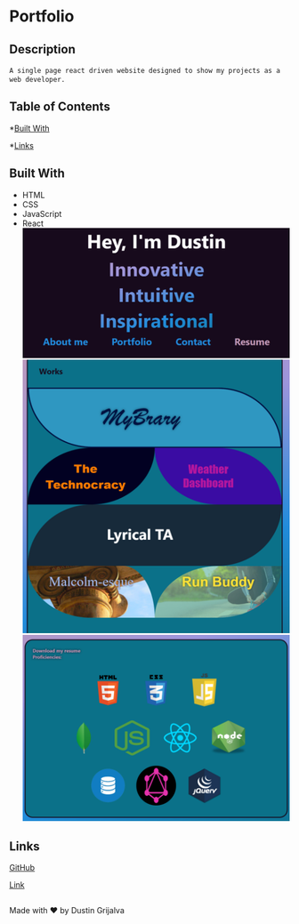 # Portfolio

## Description
    A single page react driven website designed to show my projects as a web developer.
  ## Table of Contents

  *[Built With](#built-with)

  *[Links](#links)


  ## Built With
   * HTML
   * CSS
   * JavaScript
   * React
  ![screenshot](./src/images/screenshot.png)
  ![screenshot](./src/images/screenshot1.png)
  ![screenshot](./src/images/screenshot2.png)

  ## Links

  [GitHub](https://github.com/Dustin2400/portfolio)

  [Link](https://dustin2400.github.io/Portfolio/)
##
  Made with ❤️ by Dustin Grijalva
